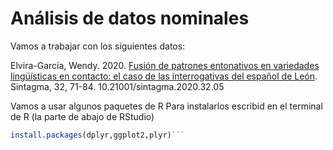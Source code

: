 # Análisis de datos nominales

Vamos a trabajar con los siguientes datos:

Elvira-García, Wendy. 2020. [Fusión de patrones entonativos en variedades lingüísticas en contacto: el caso de las interrogativas del español de León](http://www.sintagma.udl.cat/export/sites/Sintagma/documents/articles_32/Sintagma-32_5.pdf). Sintagma, 32, 71-84. 10.21001/sintagma.2020.32.05

Vamos a usar algunos paquetes de R
Para instalarlos escribid en el terminal de R (la parte de abajo de RStudio)
```r
install.packages(dplyr,ggplot2,plyr)```
